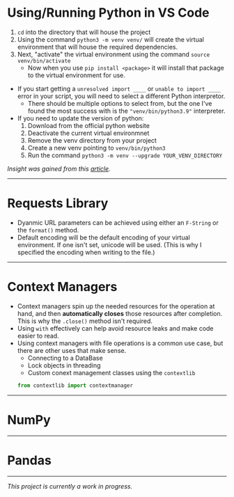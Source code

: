 # Using/Running Python in VS Code

1. `cd` into the directory that will house the project
2. Using the command `python3 -m venv venv/` will create the virtual environment that will house the required dependencies.
3. Next, "activate" the virtual environment using the command `source venv/bin/activate`
   - Now when you use `pip install <package>` it will install that package to the virtual environment for use.

- If you start getting a `unresolved import ____` or `unable to import ____` error in your script, you will need to select a different Python interpretor.
  - There should be multiple options to select from, but the one I've found the most success with is the `"venv/bin/python3.9"` interpreter.
- If you need to update the version of python:
  1.  Download from the official python website
  2.  Deactivate the current virtual environmnet
  3.  Remove the venv directory from your project
  4.  Create a new venv pointing to `venv/bin/python3`
  5.  Run the command `python3 -m venv --upgrade YOUR_VENV_DIRECTORY`

_Insight was gained from this [article](https://towardsdatascience.com/virtual-environments-104c62d48c54)._

---

# Requests Library

- Dyanmic URL parameters can be achieved using either an `F-String` or the `format()` method.
- Default encoding will be the default encoding of your virtual environment. If one isn't set, unicode will be used. (This is why I specified the encoding when writing to the file.)

---

# Context Managers

- Context managers spin up the needed resources for the operation at hand, and then **automatically closes** those resources after completion. This is why the `.close()` method isn't required.
- Using `with` effectively can help avoid resource leaks and make code easier to read.
- Using context managers with file operations is a common use case, but there are other uses that make sense.
  - Connecting to a DataBase
  - Lock objects in threading
  - Custom conext management classes using the `contextlib`
  ```py
  from contextlib import contextmanager
  ```

---

# NumPy

---

# Pandas

---

_This project is currently a work in progress._
